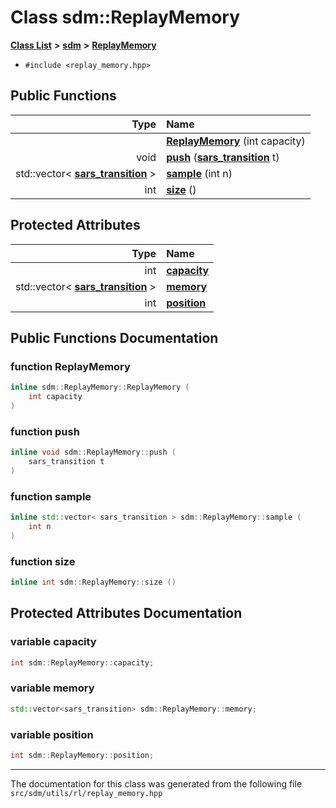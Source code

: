 
<NavBar active_item_id="2"/>

# Class sdm::ReplayMemory


[**Class List**](annotated.md) **>** [**sdm**](namespacesdm.md) **>** [**ReplayMemory**](classsdm_1_1ReplayMemory.md)





* `#include <replay_memory.hpp>`















## Public Functions

| Type | Name |
| ---: | :--- |
|   | [**ReplayMemory**](classsdm_1_1ReplayMemory.md#function-replaymemory) (int capacity) <br> |
|  void | [**push**](classsdm_1_1ReplayMemory.md#function-push) ([**sars\_transition**](namespacesdm.md#typedef-sars-transition) t) <br> |
|  std::vector&lt; [**sars\_transition**](namespacesdm.md#typedef-sars-transition) &gt; | [**sample**](classsdm_1_1ReplayMemory.md#function-sample) (int n) <br> |
|  int | [**size**](classsdm_1_1ReplayMemory.md#function-size) () <br> |




## Protected Attributes

| Type | Name |
| ---: | :--- |
|  int | [**capacity**](classsdm_1_1ReplayMemory.md#variable-capacity)  <br> |
|  std::vector&lt; [**sars\_transition**](namespacesdm.md#typedef-sars-transition) &gt; | [**memory**](classsdm_1_1ReplayMemory.md#variable-memory)  <br> |
|  int | [**position**](classsdm_1_1ReplayMemory.md#variable-position)  <br> |




## Public Functions Documentation


### function ReplayMemory 


```cpp
inline sdm::ReplayMemory::ReplayMemory (
    int capacity
) 
```



### function push 


```cpp
inline void sdm::ReplayMemory::push (
    sars_transition t
) 
```



### function sample 


```cpp
inline std::vector< sars_transition > sdm::ReplayMemory::sample (
    int n
) 
```



### function size 


```cpp
inline int sdm::ReplayMemory::size () 
```


## Protected Attributes Documentation


### variable capacity 


```cpp
int sdm::ReplayMemory::capacity;
```



### variable memory 


```cpp
std::vector<sars_transition> sdm::ReplayMemory::memory;
```



### variable position 


```cpp
int sdm::ReplayMemory::position;
```



------------------------------
The documentation for this class was generated from the following file `src/sdm/utils/rl/replay_memory.hpp`